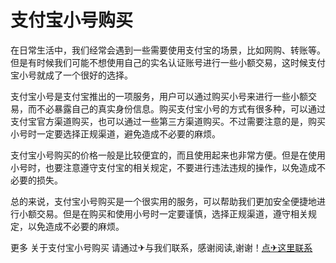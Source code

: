 # 支付宝小号购买

在日常生活中，我们经常会遇到一些需要使用支付宝的场景，比如网购、转账等。但是有时候我们可能不想使用自己的实名认证账号进行一些小额交易，这时候支付宝小号就成了一个很好的选择。

支付宝小号是支付宝推出的一项服务，用户可以通过购买小号来进行一些小额交易，而不必暴露自己的真实身份信息。购买支付宝小号的方式有很多种，可以通过支付宝官方渠道购买，也可以通过一些第三方渠道购买。不过需要注意的是，购买小号时一定要选择正规渠道，避免造成不必要的麻烦。

支付宝小号购买的价格一般是比较便宜的，而且使用起来也非常方便。但是在使用小号时，也要注意遵守支付宝的相关规定，不要进行违法违规的操作，以免造成不必要的损失。

总的来说，支付宝小号购买是一个很实用的服务，可以帮助我们更加安全便捷地进行小额交易。但是在购买和使用小号时一定要谨慎，选择正规渠道，遵守相关规定，以免造成不必要的麻烦。

更多 关于支付宝小号购买 请通过✈与我们联系，感谢阅读,谢谢！[点✈这里联系](https://www.k02.cc)